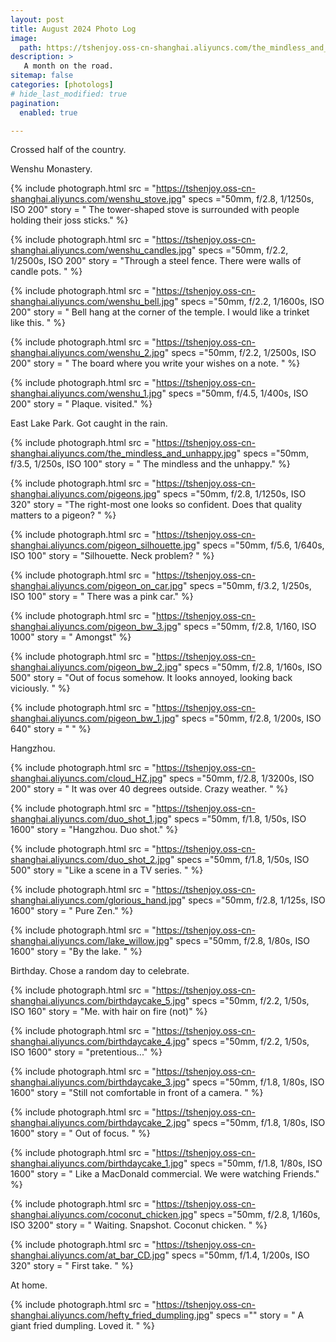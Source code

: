 ```yaml
---
layout: post
title: August 2024 Photo Log
image: 
  path: https://tshenjoy.oss-cn-shanghai.aliyuncs.com/the_mindless_and_unhappy.jpg
description: >
   A month on the road. 
sitemap: false
categories: [photologs]
# hide_last_modified: true
pagination: 
  enabled: true

---
```


Crossed half of the country. 


<!--more-->

Wenshu Monastery.

{% include photograph.html 
src = "https://tshenjoy.oss-cn-shanghai.aliyuncs.com/wenshu_stove.jpg" 
specs ="50mm, f/2.8, 1/1250s, ISO 200" 
story = " The tower-shaped stove is surrounded with people holding their joss sticks." %}

{% include photograph.html
src = "https://tshenjoy.oss-cn-shanghai.aliyuncs.com/wenshu_candles.jpg"
specs ="50mm, f/2.2, 1/2500s, ISO 200"
story = "Through a steel fence. There were walls of candle pots. " %}

{% include photograph.html
src = "https://tshenjoy.oss-cn-shanghai.aliyuncs.com/wenshu_bell.jpg"
specs ="50mm, f/2.2, 1/1600s, ISO 200"
story = " Bell hang at the corner of the temple. I would like a trinket like this. " %}

{% include photograph.html
src = "https://tshenjoy.oss-cn-shanghai.aliyuncs.com/wenshu_2.jpg"
specs ="50mm, f/2.2, 1/2500s, ISO 200"
story = " The board where you write your wishes on a note. " %}

{% include photograph.html
src = "https://tshenjoy.oss-cn-shanghai.aliyuncs.com/wenshu_1.jpg"
specs ="50mm, f/4.5, 1/400s, ISO 200"
story = " Plaque. visited." %}

East Lake Park. Got caught in the rain. 

{% include photograph.html
src = "https://tshenjoy.oss-cn-shanghai.aliyuncs.com/the_mindless_and_unhappy.jpg"
specs ="50mm, f/3.5, 1/250s, ISO 100"
story = " The mindless and the unhappy." %}

{% include photograph.html
src = "https://tshenjoy.oss-cn-shanghai.aliyuncs.com/pigeons.jpg"
specs ="50mm, f/2.8, 1/1250s, ISO 320"
story = "The right-most one looks so confident. Does that quality matters to a pigeon? " %}

{% include photograph.html
src = "https://tshenjoy.oss-cn-shanghai.aliyuncs.com/pigeon_silhouette.jpg"
specs ="50mm, f/5.6, 1/640s, ISO 100"
story = "Silhouette. Neck problem? " %}

{% include photograph.html
src = "https://tshenjoy.oss-cn-shanghai.aliyuncs.com/pigeon_on_car.jpg"
specs ="50mm, f/3.2, 1/250s, ISO 100"
story = " There was a pink car." %}

{% include photograph.html
src = "https://tshenjoy.oss-cn-shanghai.aliyuncs.com/pigeon_bw_3.jpg"
specs ="50mm, f/2.8, 1/160, ISO 1000"
story = " Amongst" %}

{% include photograph.html
src = "https://tshenjoy.oss-cn-shanghai.aliyuncs.com/pigeon_bw_2.jpg"
specs ="50mm, f/2.8, 1/160s, ISO 500"
story = "Out of focus somehow. It looks annoyed, looking back viciously. " %}

{% include photograph.html
src = "https://tshenjoy.oss-cn-shanghai.aliyuncs.com/pigeon_bw_1.jpg"
specs ="50mm, f/2.8, 1/200s, ISO 640"
story = " " %}

Hangzhou.

{% include photograph.html
src = "https://tshenjoy.oss-cn-shanghai.aliyuncs.com/cloud_HZ.jpg"
specs ="50mm, f/2.8, 1/3200s, ISO 200"
story = " It was over 40 degrees outside. Crazy weather. " %}

{% include photograph.html
src = "https://tshenjoy.oss-cn-shanghai.aliyuncs.com/duo_shot_1.jpg"
specs ="50mm, f/1.8, 1/50s, ISO 1600"
story = "Hangzhou. Duo shot." %}

{% include photograph.html
src = "https://tshenjoy.oss-cn-shanghai.aliyuncs.com/duo_shot_2.jpg"
specs ="50mm, f/1.8, 1/50s, ISO 500"
story = "Like a scene in a TV series. " %}

{% include photograph.html
src = "https://tshenjoy.oss-cn-shanghai.aliyuncs.com/glorious_hand.jpg"
specs ="50mm, f/2.8, 1/125s, ISO 1600"
story = " Pure Zen." %}

{% include photograph.html
src = "https://tshenjoy.oss-cn-shanghai.aliyuncs.com/lake_willow.jpg"
specs ="50mm, f/2.8, 1/80s, ISO 1600"
story = "By the lake. " %}

Birthday. Chose a random day to celebrate. 

{% include photograph.html
src = "https://tshenjoy.oss-cn-shanghai.aliyuncs.com/birthdaycake_5.jpg"
specs ="50mm, f/2.2, 1/50s, ISO 160"
story = "Me. with hair on fire (not)" %}

{% include photograph.html
src = "https://tshenjoy.oss-cn-shanghai.aliyuncs.com/birthdaycake_4.jpg"
specs ="50mm, f/2.2, 1/50s, ISO 1600"
story = "pretentious..." %}

{% include photograph.html
src = "https://tshenjoy.oss-cn-shanghai.aliyuncs.com/birthdaycake_3.jpg"
specs ="50mm, f/1.8, 1/80s, ISO 1600"
story = "Still not comfortable in front of a camera. " %}

{% include photograph.html
src = "https://tshenjoy.oss-cn-shanghai.aliyuncs.com/birthdaycake_2.jpg"
specs ="50mm, f/1.8, 1/80s, ISO 1600"
story = " Out of focus. " %}

{% include photograph.html
src = "https://tshenjoy.oss-cn-shanghai.aliyuncs.com/birthdaycake_1.jpg"
specs ="50mm, f/1.8, 1/80s, ISO 1600"
story = " Like a MacDonald commercial. We were watching Friends." %}

{% include photograph.html
src = "https://tshenjoy.oss-cn-shanghai.aliyuncs.com/coconut_chicken.jpg"
specs ="50mm, f/2.8, 1/160s, ISO 3200"
story = " Waiting. Snapshot. Coconut chicken. " %}

{% include photograph.html
src = "https://tshenjoy.oss-cn-shanghai.aliyuncs.com/at_bar_CD.jpg"
specs ="50mm, f/1.4, 1/200s, ISO 320"
story = " First take. " %}

At home. 

{% include photograph.html
src = "https://tshenjoy.oss-cn-shanghai.aliyuncs.com/hefty_fried_dumpling.jpg"
specs =""
story = " A giant fried dumpling. Loved it. " %}

<!-- 
![](https://tshenjoy.oss-cn-shanghai.aliyuncs.com/wenshu_stove.jpg)
![](https://tshenjoy.oss-cn-shanghai.aliyuncs.com/wenshu_candles.jpg)
![](https://tshenjoy.oss-cn-shanghai.aliyuncs.com/wenshu_bell.jpg)
![](https://tshenjoy.oss-cn-shanghai.aliyuncs.com/wenshu_2.jpg)
![](https://tshenjoy.oss-cn-shanghai.aliyuncs.com/wenshu_1.jpg)
![](https://tshenjoy.oss-cn-shanghai.aliyuncs.com/the_mindless_and_unhappy.jpg)
![](https://tshenjoy.oss-cn-shanghai.aliyuncs.com/pigeons.jpg)
![](https://tshenjoy.oss-cn-shanghai.aliyuncs.com/pigeon_silhouette.jpg)
![](https://tshenjoy.oss-cn-shanghai.aliyuncs.com/pigeon_on_car.jpg)
![](https://tshenjoy.oss-cn-shanghai.aliyuncs.com/pigeon_bw_3.jpg)
![](https://tshenjoy.oss-cn-shanghai.aliyuncs.com/pigeon_bw_2.jpg)
![](https://tshenjoy.oss-cn-shanghai.aliyuncs.com/duo_shot_1.jpg)
![](https://tshenjoy.oss-cn-shanghai.aliyuncs.com/duo_shot_2.jpg)
![](https://tshenjoy.oss-cn-shanghai.aliyuncs.com/glorious_hand.jpg)
![](https://tshenjoy.oss-cn-shanghai.aliyuncs.com/hefty_fried_dumpling.jpg)
![](https://tshenjoy.oss-cn-shanghai.aliyuncs.com/lake_willow.jpg)
![](https://tshenjoy.oss-cn-shanghai.aliyuncs.com/pigeon_bw_1.jpg)
![](https://tshenjoy.oss-cn-shanghai.aliyuncs.com/coconut_chicken.jpg)
![](https://tshenjoy.oss-cn-shanghai.aliyuncs.com/cloud_HZ.jpg)
![](https://tshenjoy.oss-cn-shanghai.aliyuncs.com/birthdaycake_5.jpg)
![](https://tshenjoy.oss-cn-shanghai.aliyuncs.com/birthdaycake_4.jpg)
![](https://tshenjoy.oss-cn-shanghai.aliyuncs.com/birthdaycake_3.jpg)
![](https://tshenjoy.oss-cn-shanghai.aliyuncs.com/birthdaycake_2.jpg)
![](https://tshenjoy.oss-cn-shanghai.aliyuncs.com/birthdaycake_1.jpg)
![](https://tshenjoy.oss-cn-shanghai.aliyuncs.com/at_bar_CD.jpg) -->

